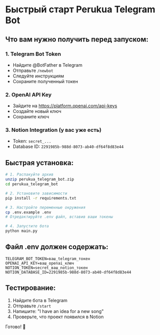 # Быстрый старт Perukua Telegram Bot

## Что вам нужно получить перед запуском:

### 1. Telegram Bot Token
- Найдите @BotFather в Telegram
- Отправьте `/newbot`
- Следуйте инструкциям
- Сохраните полученный токен

### 2. OpenAI API Key
- Зайдите на https://platform.openai.com/api-keys
- Создайте новый ключ
- Сохраните ключ

### 3. Notion Integration (у вас уже есть)
- Token: `secret_...`
- Database ID: `2291985b-988d-8073-ab40-df64f8d83e44`

## Быстрая установка:

```bash
# 1. Распакуйте архив
unzip perukua_telegram_bot.zip
cd perukua_telegram_bot

# 2. Установите зависимости
pip install -r requirements.txt

# 3. Настройте переменные окружения
cp .env.example .env
# Отредактируйте .env файл, вставив ваши токены

# 4. Запустите бота
python main.py
```

## Файл .env должен содержать:

```env
TELEGRAM_BOT_TOKEN=ваш_telegram_токен
OPENAI_API_KEY=ваш_openai_ключ
NOTION_TOKEN=secret_ваш_notion_токен
NOTION_DATABASE_ID=2291985b-988d-8073-ab40-df64f8d83e44
```

## Тестирование:

1. Найдите бота в Telegram
2. Отправьте `/start`
3. Напишите: "I have an idea for a new song"
4. Проверьте, что проект появился в Notion

Готово! 🎉

